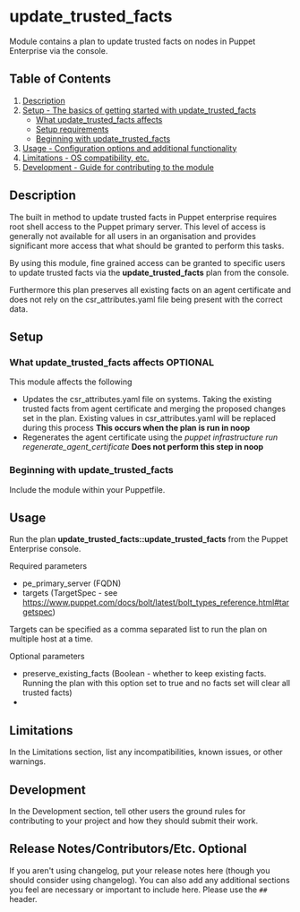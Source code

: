 # update_trusted_facts

Module contains a plan to update trusted facts on nodes in Puppet Enterprise via the console. 

## Table of Contents

1. [Description](#description)
1. [Setup - The basics of getting started with update_trusted_facts](#setup)
    * [What update_trusted_facts affects](#what-update_trusted_facts-affects)
    * [Setup requirements](#setup-requirements)
    * [Beginning with update_trusted_facts](#beginning-with-update_trusted_facts)
1. [Usage - Configuration options and additional functionality](#usage)
1. [Limitations - OS compatibility, etc.](#limitations)
1. [Development - Guide for contributing to the module](#development)

## Description

The built in method to update trusted facts in Puppet enterprise requires root shell access to the Puppet primary server. This level of access is generally not available for all users in an organisation and provides significant more access that what should be granted to perform this tasks. 

By using this module, fine grained access can be granted to specific users to update trusted facts via the **update_trusted_facts** plan from the console.

Furthermore this plan preserves all existing facts on an agent certificate and does not rely on the csr_attributes.yaml file being present with the correct data.

## Setup

### What update_trusted_facts affects **OPTIONAL**

This module affects the following

* Updates the csr_attributes.yaml file on systems. Taking the existing trusted facts from agent certificate and merging the proposed changes set in the plan. Existing values in csr_attributes.yaml will be replaced during this process **This occurs when the plan is run in noop**
* Regenerates the agent certificate using the *puppet infrastructure run regenerate_agent_certificate* **Does not perform this step in noop**

### Beginning with update_trusted_facts

Include the module within your Puppetfile. 

## Usage

Run the plan **update_trusted_facts::update_trusted_facts** from the Puppet Enterprise console. 

Required parameters
- pe_primary_server (FQDN)
- targets (TargetSpec - see https://www.puppet.com/docs/bolt/latest/bolt_types_reference.html#targetspec)

Targets can be specified as a comma separated list to run the plan on multiple host at a time.

Optional parameters
- preserve_existing_facts (Boolean - whether to keep existing facts. Running the plan with this option set to true and no facts set will clear all trusted facts)
- 


## Limitations

In the Limitations section, list any incompatibilities, known issues, or other
warnings.

## Development

In the Development section, tell other users the ground rules for contributing
to your project and how they should submit their work.

## Release Notes/Contributors/Etc. **Optional**

If you aren't using changelog, put your release notes here (though you should
consider using changelog). You can also add any additional sections you feel are
necessary or important to include here. Please use the `##` header.

[1]: https://puppet.com/docs/pdk/latest/pdk_generating_modules.html
[2]: https://puppet.com/docs/puppet/latest/puppet_strings.html
[3]: https://puppet.com/docs/puppet/latest/puppet_strings_style.html
